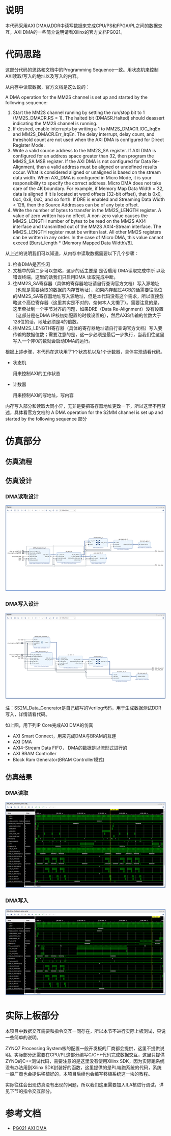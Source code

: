 # 说明
本代码采用AXI DMA从DDR中读写数据来完成CPU/PS和FPGA/PL之间的数据交互，AXI DMA的一些简介说明请看Xilinx的官方文档PG021。

# 代码思路
这部分代码的思路和文档中的Programming Sequence一致。用状态机来控制AXI读取/写入的地址以及写入的内容。

从内存中读取数据，官方文档是这么说的：

A DMA operation for the MM2S channel is set up and started by the following sequence:
  1. Start the MM2S channel running by setting the run/stop bit to 1 (MM2S_DMACR.RS =
1). The halted bit (DMASR.Halted) should deassert indicating the MM2S channel is
running.
  2. If desired, enable interrupts by writing a 1 to MM2S_DMACR.IOC_IrqEn and
MM2S_DMACR.Err_IrqEn. The delay interrupt, delay count, and threshold count are not
used when the AXI DMA is configured for Direct Register Mode.
  3. Write a valid source address to the MM2S_SA register. If AXI DMA is configured for an
address space greater than 32, then program the MM2S_SA MSB register. If the AXI DMA
is not configured for Data Re-Alignment, then a valid address must be aligned or
undefined results occur. What is considered aligned or unaligned is based on the stream
data width. When AXI_DMA is configured in Micro Mode, it is your responsibility to
specify the correct address. Micro DMA does not take care of the 4K boundary.
For example, if Memory Map Data Width = 32, data is aligned if it is located at word
offsets (32-bit offset), that is 0x0, 0x4, 0x8, 0xC, and so forth. If DRE is enabled and
Streaming Data Width < 128, then the Source Addresses can be of any byte offset.
  4. Write the number of bytes to transfer in the MM2S_LENGTH register. A value of zero
written has no effect. A non-zero value causes the MM2S_LENGTH number of bytes to
be read on the MM2S AXI4 interface and transmitted out of the MM2S AXI4-Stream
interface. The MM2S_LENGTH register must be written last. All other MM2S registers
can be written in any order. In the case of Micro DMA, this value cannot exceed
[Burst_length * (Memory Mapped Data Width)/8].

从上述的说明我们可以知道，从内存中读取数据需要以下几个步骤：
  1. 检查DMA是否空闲
  2. 文档中的第二步可以忽略，这步的话主要是 是否启用 DMA读取完成中断 以及 错误终端，这里的话我们只启用DMA 读取完成中断。
  3. 往MM2S_SA寄存器（具体的寄存器地址请自行查询官方文档）写入源地址（也就是需要读取的数据的内存首地址），如果内存超过4GB的话需要往高位的MM2S_SA寄存器地址写入源地址，但是本代码没有这个需求，所以直接忽略这个高位寄存器（这里其实是不对的，奈何本人太懒了）。需要注意的是，这里牵扯到一个字节对齐的问题，如果DRE（Data Re-Alignment）没有设置（这部分是在DMA IP核初始配置的时候设置的），然后AXIS传输的位数大于128位的话，地址必须是4的倍数。
  4. 往MM2S_LENGTH寄存器（具体的寄存器地址请自行查询官方文档）写入要传输的数据位数；需要注意的是，这一步必须是最后一步执行，当我们往这里写入一个非0的数就会启动DMA的运行。

根据上述步骤，本代码在这块用了1个状态机以及1个计数器，具体实现请看代码。
  * 状态机
  
    用来控制AXI的工作状态

  * 计数器

    用来控制AXI的写地址，写内容


内存写入部分和读取大同小异，无非是要把寄存器地址更改一下，所以这里不再赘述，具体看官方文档的 A DMA operation for the S2MM channel is set up and started by the following sequence 部分

# 仿真部分
## 仿真流程

## 仿真设计
### DMA读取设计
![DMA-Read-Design.png](../../doc/Block_Design_1.png)

### DMA写入设计
![DMA-Write-Design.png](../../doc/Block_Design_2.png)

  注：SS2M_Data_Generator是自己编写的Verilog代码，用于生成数据测试DDR写入，详情请看代码。

如上图，用下列IP Core完成AXI DMA的仿真
* AXI Smart Connect，用来完成DMA与BRAM的互连
* AXI DMA
* AXI4-Stream Data FIFO， DMA的数据是以流形式进行的
* AXI BRAM Controller
* Block Ram Generator(BRAM Controller模式)

## 仿真结果
### DMA读取
![DMA-Read-Simulation.png](../../doc/Sim_Result_1.png)
### DMA写入
![DMA-Write-Simulation.png](../../doc/Sim_Result_2.png)

# 实际上板部分
本项目中数据交互需要和指令交互一同存在，所以本节不进行实际上板测试，只说一些简单的说明。

ZYNQ7 Processing System核的配置一般开发板的厂商都会提供，这里不提供说明。实际部分还需要在CPU/PL这部分编写C/C++代码完成数据交互，这里只提供ZYNQ的C++测试代码，需要注意的是这里没有使用Xilinx SDK，因为实际跑系统没有办法用到Xilinx SDK封装好的函数，这里提供的是PL端跑系统的代码，系统一般厂商也会提供移植好的，本项目后续也会编写移植系统这一块的教程。

实际往往会出现仿真没有出现的问题，所以我们这里需要加入ILA核进行调试，详见下节的指令交互部分。

# 参考文档
* [PG021 AXI DMA](https://www.xilinx.com/support/documentation/ip_documentation/axi_dma/v7_1/pg021_axi_dma.pdf)